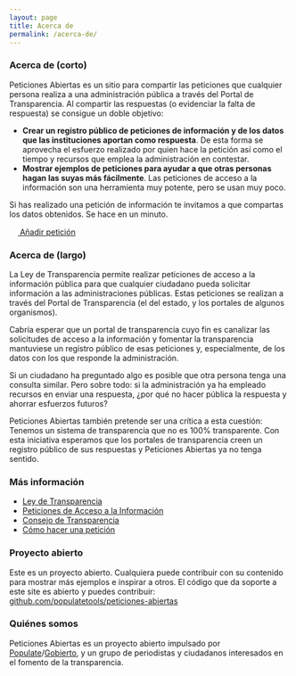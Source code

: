 ```yaml
---
layout: page
title: Acerca de
permalink: /acerca-de/
---
```

### Acerca de (corto)

Peticiones Abiertas es un sitio para compartir las peticiones que cualquier persona realiza a una administración pública a través del Portal de Transparencia. Al compartir las respuestas (o evidenciar la falta de respuesta) se consigue un doble objetivo:

- **Crear un registro público de peticiones de información y de los datos que las instituciones aportan como respuesta**. De esta forma se aprovecha el esfuerzo realizado por quien hace la petición así como el tiempo y recursos que emplea la administración en contestar.
- **Mostrar ejemplos de peticiones para ayudar a que otras personas hagan las suyas más fácilmente**. Las peticiones de acceso a la información son una herramienta muy potente, pero se usan muy poco.

Si has realizado una petición de información te invitamos a que compartas los datos obtenidos. Se hace en un minuto.

<p class="center"><a class="pure-button pure-button-primary mb1" href="https://docs.google.com/forms/d/e/1FAIpQLSdbAQByKUl2YhFBVn-0pe6diwqy_MC3hSgNi5sW8bY7oXXZCA/viewform"><svg class="vb" width="15" height="15" viewBox="0 0 1792 1792" xmlns="http://www.w3.org/2000/svg"><path d="M1216 864q0-14-9-23l-352-352q-9-9-23-9t-23 9l-351 351q-10 12-10 24 0 14 9 23t23 9h224v352q0 13 9.5 22.5t22.5 9.5h192q13 0 22.5-9.5t9.5-22.5v-352h224q13 0 22.5-9.5t9.5-22.5zm640 288q0 159-112.5 271.5t-271.5 112.5h-1088q-185 0-316.5-131.5t-131.5-316.5q0-130 70-240t188-165q-2-30-2-43 0-212 150-362t362-150q156 0 285.5 87t188.5 231q71-62 166-62 106 0 181 75t75 181q0 76-41 138 130 31 213.5 135.5t83.5 238.5z" fill="#fff"/></svg> Añadir petición</a></p>

### Acerca de (largo) 

La Ley de Transparencia permite realizar peticiones de acceso a la información pública para que cualquier ciudadano pueda solicitar información a las administraciones públicas. Estas peticiones se realizan a través del Portal de Transparencia (el del estado, y los portales de algunos organismos). 

Cabría esperar que un portal de transparencia cuyo fin es canalizar las solicitudes de acceso a la información y fomentar la transparencia mantuviese un registro público de esas peticiones y, especialmente, de los datos con los que responde la administración. 

Si un ciudadano ha preguntado algo es posible que otra persona tenga una consulta similar. Pero sobre todo: si la administración ya ha empleado recursos en enviar una respuesta, ¿por qué no hacer pública la respuesta y ahorrar esfuerzos futuros?

Peticiones Abiertas también pretende ser una crítica a esta cuestión: Tenemos un sistema de transparencia que no es 100% transparente. Con esta iniciativa esperamos que los portales de transparencia creen un registro público de sus respuestas y Peticiones Abiertas ya no tenga sentido. 


### Más información

<ul class="left">
  <li><a class="homeLink" href="https://www.boe.es/buscar/doc.php?id=BOE-A-2013-12887">Ley de Transparencia</a></li>
  <li><a class="homeLink" href="http://transparencia.gob.es/transparencia/transparencia_Home/index/Derecho-de-acceso/Que-es-el-derecho-de-acceso.html">Peticiones de Acceso a la Información</a></li>
  <li><a class="homeLink" href="http://www.consejodetransparencia.es/ct_Home/index.html">Consejo de Transparencia</a></li>
  <li><a class="homeLink" href="http://transparencia.gob.es/transparencia/transparencia_Home/index/Derecho-de-acceso/Solicite-informacion.html">Cómo hacer una petición</a></li>
</ul>

### Proyecto abierto

Este es un proyecto abierto. Cualquiera puede contribuir con su contenido para mostrar más ejemplos e inspirar a otros. El código que da soporte a este site es abierto y puedes contribuir: [github.com/populatetools/peticiones-abiertas](https://github.com/populatetools/peticiones-abiertas)

### Quiénes somos

Peticiones Abiertas es un proyecto abierto impulsado por [Populate](http://populate.tools)/[Gobierto](http://gobierto.es), y un grupo de periodistas y ciudadanos interesados en el fomento de la transparencia.


